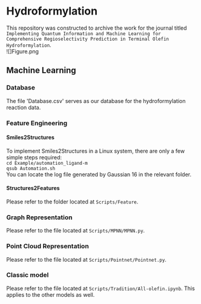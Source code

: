 # Hydroformylation
This repository was constructed to archive the work for the journal titled `Implementing Quantum Information and Machine Learning for Comprehensive Regioselectivity Prediction in Terminal Olefin Hydroformylation`.  
![]Figure.png
## Machine Learning
### Database 
The file 'Database.csv' serves as our database for the hydroformylation reaction data.
### Feature Engineering
#### Smiles2Structures
To implement Smiles2Structures in a Linux system, there are only a few simple steps required:  
`cd Example/automation_ligand-m`  
`qsub Automation.sh`  
You can locate the log file generated by Gaussian 16 in the relevant folder. 
#### Structures2Features
Please refer to the folder located at `Scripts/Feature`. 
### Graph Representation
Please refer to the file located at `Scripts/MPNN/MPNN.py`.
### Point Cloud Representation
Please refer to the file located at `Scripts/Pointnet/Pointnet.py`.
### Classic model
Please refer to the file located at `Scripts/Tradition/All-olefin.ipynb`. This applies to the other models as well.
